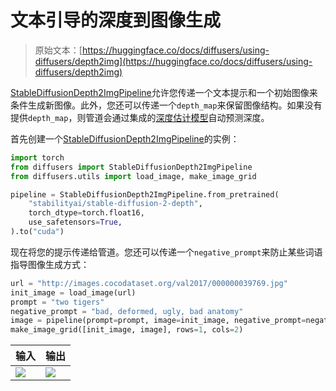 # 文本引导的深度到图像生成

> 原始文本：[https://huggingface.co/docs/diffusers/using-diffusers/depth2img](https://huggingface.co/docs/diffusers/using-diffusers/depth2img)

[StableDiffusionDepth2ImgPipeline](/docs/diffusers/v0.26.3/en/api/pipelines/stable_diffusion/depth2img#diffusers.StableDiffusionDepth2ImgPipeline)允许您传递一个文本提示和一个初始图像来条件生成新图像。此外，您还可以传递一个`depth_map`来保留图像结构。如果没有提供`depth_map`，则管道会通过集成的[深度估计模型](https://github.com/isl-org/MiDaS)自动预测深度。

首先创建一个[StableDiffusionDepth2ImgPipeline](/docs/diffusers/v0.26.3/en/api/pipelines/stable_diffusion/depth2img#diffusers.StableDiffusionDepth2ImgPipeline)的实例：

```py
import torch
from diffusers import StableDiffusionDepth2ImgPipeline
from diffusers.utils import load_image, make_image_grid

pipeline = StableDiffusionDepth2ImgPipeline.from_pretrained(
    "stabilityai/stable-diffusion-2-depth",
    torch_dtype=torch.float16,
    use_safetensors=True,
).to("cuda")
```

现在将您的提示传递给管道。您还可以传递一个`negative_prompt`来防止某些词语指导图像生成方式：

```py
url = "http://images.cocodataset.org/val2017/000000039769.jpg"
init_image = load_image(url)
prompt = "two tigers"
negative_prompt = "bad, deformed, ugly, bad anatomy"
image = pipeline(prompt=prompt, image=init_image, negative_prompt=negative_prompt, strength=0.7).images[0]
make_image_grid([init_image, image], rows=1, cols=2)
```

| 输入 | 输出 |
| --- | --- |
| ![](../Images/2f1f91d70455bec95744691b06b71479.png) | ![](../Images/ec4ef61a8f3453c87460b28b5b18a31f.png) |
